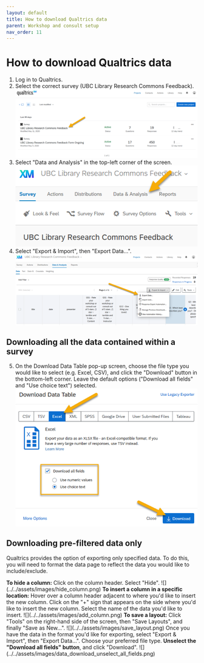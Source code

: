 ```yaml
---
layout: default
title: How to download Qualtrics data
parent: Workshop and consult setup
nav_order: 11
---
```


# How to download Qualtrics data
1. Log in to Qualtrics.
2. Select the correct survey (UBC Library Research Commons Feedback).    
![](../../assets/images/select_correct_survey.png)    
3. Select "Data and Analysis" in the top-left corner of the screen.    
![](../../assets/images/data_analysis_button.png)    
4. Select "Export & Import", then "Export Data...".    
![](../../assets/images/export_data_button.png)    
## Downloading all the data contained within a survey
5. On the Download Data Table pop-up screen, choose the file type you would like to select (e.g. Excel, CSV), and click the "Download" button in the bottom-left corner. Leave the default options ("Download all fields" and "Use choice text") selected.    
![](../../assets/images/data_download_popup_screen.png)    
## Downloading pre-filtered data only
<p>Qualtrics provides the option of exporting only specified data. To do this, you will need to format the data page to reflect the data you would like to include/exclude.</p>
<b>To hide a column:</b> Click on the column header. Select "Hide".    
![](../../assets/images/hide_column.png)    
<b>To insert a column in a specific location:</b> Hover over a column header adjacent to where you'd like to insert the new column. Click on the "+" sign that appears on the side where you'd like to insert the new column. Select the name of the data you'd like to insert.    
![](../../assets/images/add_column.png)    
<b>To save a layout:</b> Click "Tools" on the right-hand side of the screen, then "Save Layouts", and finally "Save as New...".    
![](../../assets/images/save_layout.png)    
Once you have the data in the format you'd like for exporting, select "Export & Import", then "Export Data...". Choose your preferred file type. <b>Unselect the "Download all fields" button</b>, and click "Download".    
![](../../assets/images/data_download_unselect_all_fields.png)

